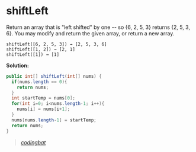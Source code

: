 # shiftLeft

Return an array that is "left shifted" by one -- so {6, 2, 5, 3} returns {2, 5, 3, 6}. You may modify and return the given array, or return a new array.

```
shiftLeft([6, 2, 5, 3]) → [2, 5, 3, 6]
shiftLeft([1, 2]) → [2, 1]
shiftLeft([1]) → [1]
```

**Solution:**

```java
public int[] shiftLeft(int[] nums) {
  if(nums.length == 0){
    return nums;
  }
  int startTemp = nums[0];
  for(int i=0; i<nums.length-1; i++){
    nums[i] = nums[i+1];
  }
  nums[nums.length-1] = startTemp;
  return nums;
}
```

> _[codingbat](https://codingbat.com/prob/p105031)_